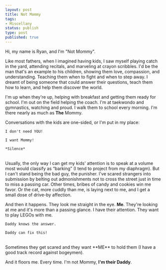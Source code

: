 ```yaml
---
layout: post
title: Not Mommy
tags:
- Miscellany
status: publish
type: post
published: true
---
```


Hi, my name is Ryan, and I'm "Not Mommy".

Like most fathers, when I imagined having kids, I saw myself playing catch in the yard, attending recitals, and marveling at crayon scribbles. I'd be the man that's an example to his children, showing them love, compassion, and understanding. Teaching them when to fight and when to step away. I dreamt of being someone that could answer their questions, teach them how to learn, and help them discover the world.

I'm up when they're up, helping with breakfast and getting them ready for school. I'm out on the field helping the coach. I'm at taekwondo and gymnastics, watching and proud. I walk them to school every morning. I'm there nearly as much as **The** Mommy.

Conversations with the kids are one-sided, or I'm put in my place:

    I don't need YOU!

    I want Mommy!

    *Silence*

<br>
Usually, the only way I can get my kids' attention is to speak at a volume most would classify as “barking” (I tend to project from my diaphragm). But I can't stand being the bad guy, the punisher. I've scared strangers into submission by belting out admonishments not to cross the street just in time to miss a passing car. Other times, bribes of candy and cookies win me favor. Or the cat, more cuddly than me, is laying next to me, and I get a small dose of drive-by affection.

And then it happens. They look me straight in the eye. **Me**. They're looking at me and it's more than a passing glance. I have their attention.  They want to play LEGOs with me.

    Daddy knows the answer.

    Daddy can fix this!

<br>
Sometimes they get scared and they want **ME** to hold them (I have a good track record against bogeymen).

And it floors me. Every time. I'm not Mommy, **I'm their Daddy**.
